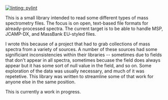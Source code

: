 [![linting: pylint](https://img.shields.io/badge/linting-pylint-yellowgreen)](https://github.com/pylint-dev/pylint)

This is a small library intended to read some different types of mass spectrometry files.  The focus is on open, text-based file formats for already-processed spectra.  The current target is to be able to handle MSP, JCAMP-DX, and MassBank EU-styled files.

I wrote this because of a project that had to grab collections of mass spectra from a variety of sources.  A number of these sources had some significiant inconsistencies within their libraries -- sometimes due to fields that don't appear in all spectra, sometimes becuase the field does always appear but it has some sort of null value in the field, and so on.  Some exploration of the data was usually necessary, and much of it was repetetive.  This library was written to streamline some of that work for anyone else in the same position.

This is currently a work in progress.